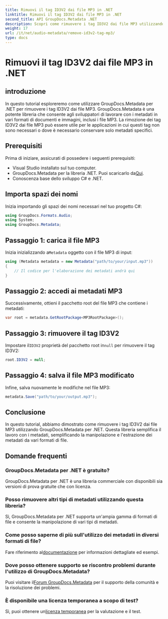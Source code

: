 ```yaml
---
title: Rimuovi il tag ID3V2 dai file MP3 in .NET
linktitle: Rimuovi il tag ID3V2 dai file MP3 in .NET
second_title: API GroupDocs.Metadata .NET
description: Scopri come rimuovere i tag ID3V2 dai file MP3 utilizzando GroupDocs.Metadata per .NET. Gestisci in modo efficiente i metadati nei tuoi progetti C#.
weight: 17
url: /it/net/audio-metadata/remove-id3v2-tag-mp3/
type: docs
---
```

# Rimuovi il tag ID3V2 dai file MP3 in .NET

## introduzione
In questo tutorial esploreremo come utilizzare GroupDocs.Metadata per .NET per rimuovere i tag ID3V2 dai file MP3. GroupDocs.Metadata è una potente libreria che consente agli sviluppatori di lavorare con i metadati in vari formati di documenti e immagini, inclusi i file MP3. La rimozione dei tag ID3V2 dai file MP3 può essere utile per le applicazioni in cui questi tag non sono necessari o dove è necessario conservare solo metadati specifici.
## Prerequisiti
Prima di iniziare, assicurati di possedere i seguenti prerequisiti:
- Visual Studio installato sul tuo computer.
-  GroupDocs.Metadata per la libreria .NET. Puoi scaricarlo da[Qui](https://releases.groupdocs.com/metadata/net/).
- Conoscenza base dello sviluppo C# e .NET.

## Importa spazi dei nomi
Inizia importando gli spazi dei nomi necessari nel tuo progetto C#:
```csharp
using GroupDocs.Formats.Audio;
using System;
using GroupDocs.Metadata;
```
## Passaggio 1: carica il file MP3
 Inizia inizializzando a`Metadata` oggetto con il file MP3 di input:
```csharp
using (Metadata metadata = new Metadata("path/to/your/input.mp3"))
{
    // Il codice per l'elaborazione dei metadati andrà qui
}
```
## Passaggio 2: accedi ai metadati MP3
Successivamente, ottieni il pacchetto root del file MP3 che contiene i metadati:
```csharp
var root = metadata.GetRootPackage<MP3RootPackage>();
```
## Passaggio 3: rimuovere il tag ID3V2
 Impostare il`ID3V2` proprietà del pacchetto root in`null` per rimuovere il tag ID3V2:
```csharp
root.ID3V2 = null;
```
## Passaggio 4: salva il file MP3 modificato
Infine, salva nuovamente le modifiche nel file MP3:
```csharp
metadata.Save("path/to/your/output.mp3");
```

## Conclusione
In questo tutorial, abbiamo dimostrato come rimuovere i tag ID3V2 dai file MP3 utilizzando GroupDocs.Metadata per .NET. Questa libreria semplifica il lavoro con i metadati, semplificando la manipolazione e l'estrazione dei metadati da vari formati di file.

## Domande frequenti
### GroupDocs.Metadata per .NET è gratuito?
GroupDocs.Metadata per .NET è una libreria commerciale con disponibili sia versioni di prova gratuite che con licenza.
### Posso rimuovere altri tipi di metadati utilizzando questa libreria?
Sì, GroupDocs.Metadata per .NET supporta un'ampia gamma di formati di file e consente la manipolazione di vari tipi di metadati.
### Come posso saperne di più sull'utilizzo dei metadati in diversi formati di file?
 Fare riferimento al[documentazione](https://tutorials.groupdocs.com/metadata/net/) per informazioni dettagliate ed esempi.
### Dove posso ottenere supporto se riscontro problemi durante l'utilizzo di GroupDocs.Metadata?
 Puoi visitare il[Forum GroupDocs.Metadata](https://forum.groupdocs.com/c/metadata/14) per il supporto della comunità e la risoluzione dei problemi.
### È disponibile una licenza temporanea a scopo di test?
Sì, puoi ottenere un[licenza temporanea](https://purchase.groupdocs.com/temporary-license/) per la valutazione e il test.